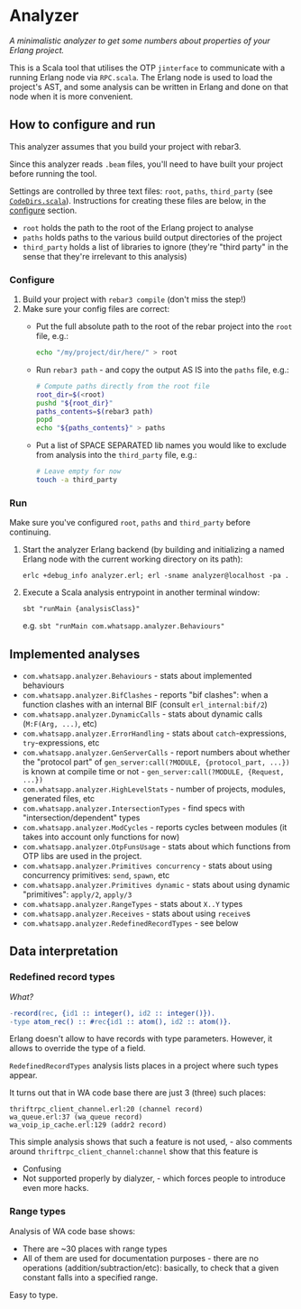 # Analyzer

*A minimalistic analyzer to get some numbers about properties of your Erlang 
project.*

This is a Scala tool that utilises the OTP `jinterface`
to communicate with a running Erlang node via `RPC.scala`. The Erlang node is used
to load the project's AST, and some analysis can be written in Erlang and done
on that node when it is more convenient.

## How to configure and run

This analyzer assumes that you build your project with rebar3.

Since this analyzer reads `.beam` files, you'll need to have built your project
before running the tool.

Settings are controlled by three text files: `root`, `paths`, `third_party`
(see [`CodeDirs.scala`](src/main/scala/com/whatsapp/analyzer/CodeDirs.scala)).
Instructions for creating these files are below, in the [configure](#configure) section.

 - `root` holds the path to the root of the Erlang project to analyse
 - `paths` holds paths to the various build output directories of the project
 - `third_party` holds a list of libraries to ignore (they're "third party" in
 the sense that they're irrelevant to this analysis)

### Configure

1. Build your project with `rebar3 compile` (don't miss the step!)
2. Make sure your config files are correct:
   - Put the full absolute path to the root of the rebar project into the `root` file, e.g.:

       ```bash
       echo "/my/project/dir/here/" > root
       ```

   - Run `rebar3 path` - and copy the output AS IS into the `paths` file, e.g.:

       ```bash
       # Compute paths directly from the root file
       root_dir=$(<root)
       pushd "${root_dir}"
       paths_contents=$(rebar3 path)
       popd
       echo "${paths_contents}" > paths
       ```

   - Put a list of SPACE SEPARATED lib names you would like to exclude from analysis into the `third_party` file, e.g.:

       ```bash
       # Leave empty for now
       touch -a third_party
       ```

### Run

Make sure you've configured `root`, `paths` and `third_party` before continuing.

1. Start the analyzer Erlang backend (by building and initializing a named Erlang node with the current working directory on its path):

   ```erlc +debug_info analyzer.erl; erl -sname analyzer@localhost -pa .```

2. Execute a Scala analysis entrypoint in another terminal window:

   ```sbt "runMain {analysisClass}"```
   
   e.g. `sbt "runMain com.whatsapp.analyzer.Behaviours"`

## Implemented analyses

- `com.whatsapp.analyzer.Behaviours` - stats about implemented behaviours
- `com.whatsapp.analyzer.BifClashes` - reports "bif clashes": when a function
   clashes with an internal BIF (consult `erl_internal:bif/2`)
- `com.whatsapp.analyzer.DynamicCalls` - stats about dynamic calls
   (`M:F(Arg, ...)`, etc)
- `com.whatsapp.analyzer.ErrorHandling` - stats about `catch`-expressions,
   `try`-expressions, etc
- `com.whatsapp.analyzer.GenServerCalls` - report numbers about whether
   the "protocol part" of `gen_server:call(?MODULE, {protocol_part, ...})` 
   is known at compile time or not -  `gen_server:call(?MODULE, {Request, ...})`
- `com.whatsapp.analyzer.HighLevelStats` - number of projects, modules,
   generated files, etc
- `com.whatsapp.analyzer.IntersectionTypes` - find specs with 
   "intersection/dependent" types
- `com.whatsapp.analyzer.ModCycles` - reports cycles between modules 
   (it takes into account only functions for now)
- `com.whatsapp.analyzer.OtpFunsUsage` - stats about which functions from
OTP libs are used in the project.
- `com.whatsapp.analyzer.Primitives concurrency` - stats about using
   concurrency primitives: `send`, `spawn`, etc
- `com.whatsapp.analyzer.Primitives dynamic` - stats about using
   dynamic "primitives": `apply/2`, `apply/3`
- `com.whatsapp.analyzer.RangeTypes` - stats about `X..Y` types   
- `com.whatsapp.analyzer.Receives` - stats about using `receive`s
- `com.whatsapp.analyzer.RedefinedRecordTypes` - see below

## Data interpretation

### Redefined record types

*What?*

```erlang
-record(rec, {id1 :: integer(), id2 :: integer()}).
-type atom_rec() :: #rec{id1 :: atom(), id2 :: atom()}.
```

Erlang doesn't allow to have records with type parameters. However, it allows to override the type of a field.

`RedefinedRecordTypes` analysis lists places in a project where such types appear.

It turns out that in WA code base there are just 3 (three) such places:

```
thriftrpc_client_channel.erl:20 (channel record)
wa_queue.erl:37 (wa_queue record)
wa_voip_ip_cache.erl:129 (addr2 record)
``` 

This simple analysis shows that such a feature is not used, - also comments 
around `thriftrpc_client_channel:channel` show that this feature is
- Confusing
- Not supported properly by dialyzer, - which forces people to introduce even more hacks.

### Range types

Analysis of WA code base shows:
- There are ~30 places with range types
- All of them are used for documentation purposes - there are no operations (addition/subtraction/etc): 
  basically, to check that a given constant falls into a specified range.

Easy to type.
